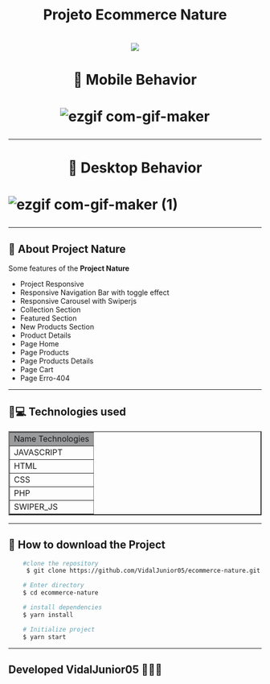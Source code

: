 <h1 align="center">Projeto Ecommerce Nature</h1>
<h1 align="center">
    <img src="https://ik.imagekit.io/zycp4d8fc4b/logo_fsw6Jrgh8UU.png?updatedAt=1630770644490"/>
</h1>





<h1 align="center">📱 Mobile Behavior</h1>
<h1 align="center">

![ezgif com-gif-maker](https://user-images.githubusercontent.com/84291331/132102520-fee305ad-6905-423d-9f46-af1032b7350a.gif)

</h1>

---

<h1 align="center">📱 Desktop Behavior </h1>
<h1>

![ezgif com-gif-maker (1)](https://user-images.githubusercontent.com/84291331/132100596-00d7f9ac-419e-4752-9170-73b1eb23469c.gif)

</h1>

---
## 📑 About Project Nature
 Some features of the <b>Project Nature</b>
<ul>
    <li>Project Responsive</li> 
    <li>Responsive Navigation Bar with toggle effect</li>
    <li>Responsive Carousel with Swiperjs</li>
    <li>Collection Section</li>
    <li>Featured Section</li>
    <li>New Products Section</li>
    <li>Product Details </li>
    <li>Page Home</li>
    <li>Page Products</li>
    <li>Page Products Details</li>
    <li>Page Cart</li>
    <li>Page Erro-404</li>
</ul>

---
## 📱💻 Technologies used 
<table border="2" width="200px">
    <tr>
        <td bgcolor="#9a9b9c">Name Technologies </td>
    </tr>
    <tr>
        <td>JAVASCRIPT</td>
    </tr>
    <tr>
        <td>HTML</td>
    </tr>
    <tr>
        <td>CSS</td>
    </tr>
    <tr>
        <td>PHP</td>
    </tr>
    <tr>
        <td>SWIPER_JS</td>
    </tr>
</table>

--- 
## 📁 How to download the Project 
```bash 
    #clone the repository
     $ git clone https://github.com/VidalJunior05/ecommerce-nature.git

    # Enter directory
    $ cd ecommerce-nature

    # install dependencies
    $ yarn install

    # Initialize project
    $ yarn start
``` 
--- 

## Developed VidalJunior05 📱👩‍💻
